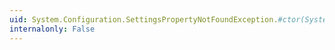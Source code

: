 ```yaml
---
uid: System.Configuration.SettingsPropertyNotFoundException.#ctor(System.Runtime.Serialization.SerializationInfo,System.Runtime.Serialization.StreamingContext)
internalonly: False
---
```

